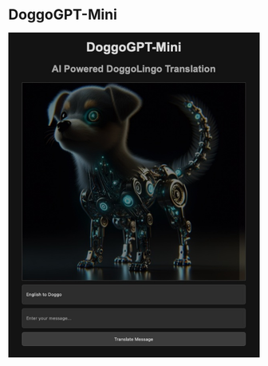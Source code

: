 # DoggoGPT-Mini 

![DoggoGPT-Mini Chat App iPhone Screenshot](static/images/doggo_gpt_mini_screenshot.jpg)

